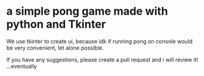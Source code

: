 # a simple pong game made with python and Tkinter

We use tkinter to create ui, because idk if running pong on console would be very convenient, let alone possible. 

If you have any suggestions, please create a pull request and i will review it! ...eventually
